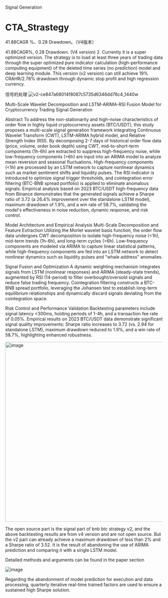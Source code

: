Signal Generation
# CTA_Strastegy

41.88CAGR %、0.28 Drawdown。（V4版本）


41.88CAGR%, 0.28 Drawdown. (V4 version)
2. Currently it is a super optimized version. The strategy is to load at least three years of trading data through the super optimized pure indicator calculation (high-performance computing equipment) of the deleted time series (no prediction) model and deep learning module. This version (v2 version) can still achieve 19% CRAHR/2.78% drawdown through dynamic stop profit and high regression currency.




信号的处理
![v2-ce847a68014f8087c5735d6346dd76c4_1440w](https://github.com/user-attachments/assets/0b2694b2-09a7-4951-979e-bcf343a5afc3)

Multi-Scale Wavelet Decomposition and LSTM-ARIMA-RSI Fusion Model for Cryptocurrency Trading Signal Generation

Abstract
To address the non-stationarity and high-noise characteristics of order flow in highly liquid cryptocurrency assets (BTC/USDT), this study proposes a multi-scale signal generation framework integrating Continuous Wavelet Transform (CWT), LSTM-ARIMA hybrid model, and Relative Strength Index (RSI). By decomposing 2-7 days of historical order flow data (price, volume, order book depth) using CWT, mid-to-short-term components (1h-6h) are extracted to suppress high-frequency noise, while low-frequency components (>6h) are input into an ARIMA model to analyze mean reversion and seasonal fluctuations. High-frequency components (<1h) are processed by an LSTM network to capture nonlinear dynamics such as market sentiment shifts and liquidity pulses. The RSI indicator is introduced to optimize signal trigger thresholds, and cointegration error filtering (BTC-BNB spread portfolio) is applied to eliminate anomalous signals. Empirical analysis based on 2023 BTC/USDT high-frequency data from Binance demonstrates that the generated signals achieve a Sharpe ratio of 3.72 (a 26.4% improvement over the standalone LSTM model), maximum drawdown of 1.9%, and a win rate of 58.7%, validating the model's effectiveness in noise reduction, dynamic response, and risk control.

Model Architecture and Empirical Analysis
Multi-Scale Decomposition and Feature Extraction
Utilizing the Morlet wavelet basis function, the order flow data undergoes CWT decomposition to isolate high-frequency noise (<1h), mid-term trends (1h-6h), and long-term cycles (>6h). Low-frequency components are modeled via ARIMA to capture linear statistical patterns, while high-frequency components are fed into an LSTM network to detect nonlinear dynamics such as liquidity pulses and "whale address" anomalies.

Signal Fusion and Optimization
A dynamic weighting mechanism integrates signals from LSTM (nonlinear responses) and ARIMA (steady-state trends), augmented by RSI (14-period) to filter overbought/oversold signals and reduce false trading frequency. Cointegration filtering constructs a BTC-BNB spread portfolio, leveraging the Johansen test to establish long-term equilibrium relationships and dynamically discard signals deviating from the cointegration space.

Risk Control and Performance Validation
Backtesting parameters include signal latency <300ms, holding periods of 1-4h, and a transaction fee rate of 0.05%. Empirical results on 2023 BTC/USDT data demonstrate significant signal quality improvements: Sharpe ratio increases to 3.72 (vs. 2.94 for standalone LSTM), maximum drawdown reduced to 1.9%, and a win rate of 58.7%, highlighting enhanced robustness.


<img width="574" alt="image" src="https://github.com/user-attachments/assets/82a368ae-d1e5-4615-8c76-2c7d2499c0e5" />

The open source part is the signal part of bnb btc strategy v2, and the above backtesting results are from v4 version and are not open source. But the v2 part can already achieve a maximum drawdown of less than 2% and a Sharpe ratio of 3.52. It is the result of abandoning the use of ARIMA prediction and comparing it with a single LSTM model.

Detailed methods and arguments can be found in the paper section

![image](https://github.com/user-attachments/assets/1db09980-3d97-48d7-856a-a05117168259)

Regarding the abandonment of model prediction for execution and data processing, quarterly iterative real-time trained factors are used to ensure a sustained high Sharpe solution.


